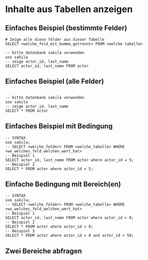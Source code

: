 # Inhalte aus Tabellen anzeigen 

## Einfaches Beispiel (bestimmte Felder) 

```
# Zeige alle diese felder aus dieser Tabelle 
SELECT <welche_feld_mit_komma_getrennt> FROM <welche tabelle>

-- bitte datenbank sakila verwenden 
use sakila 
-- zeige actor_id, last_name 
SELECT actor_id, last_name FROM actor 

```

## Einfaches Beispiel (alle Felder) 
```

-- bitte datenbank sakila verwenden 
use sakila 
-- zeige actor_id, last_name 
SELECT * FROM actor 

```

## Einfaches Beispiel mit Bedingung 

```
-- SYNTAX
use sakila;
-- SELECT <welche_felder> FROM <welche_tabelle> WHERE <wo_welches_feld_welchen_wert_hat>
-- Beispiel 1 
SELECT actor_id, last_name FROM actor where actor_id = 5;
-- Beispiel 2
SELECT * FROM actor where actor_id = 5;
```

## Einfache Bedingung mit Bereich(en)

```
-- SYNTAX
use sakila;
-- SELECT <welche_felder> FROM <welche_tabelle> WHERE <wo_welches_feld_welchen_wert_hat>
-- Beispiel 1 
SELECT actor_id, last_name FROM actor where actor_id > 8;
-- Beispiel 2
SELECT * FROM actor where actor_id > 8;
-- Beispiel 3
SELECT * FROM actor where actor_id > 8 and actor_id < 50;

```

## Zwei Bereiche abfragen 


